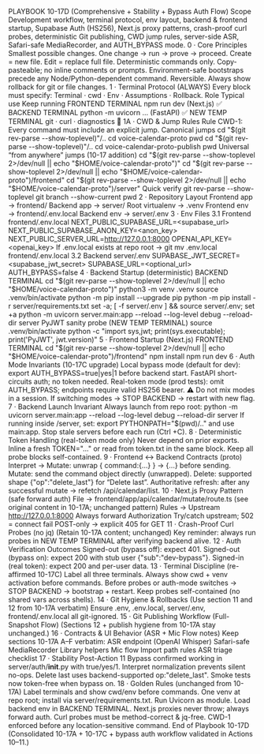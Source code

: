 PLAYBOOK 10-17D (Comprehensive + Stability + Bypass Auth Flow)
Scope
Development workflow, terminal protocol, env layout, backend & frontend startup, Supabase Auth (HS256), Next.js proxy patterns, crash-proof curl probes, deterministic Git publishing, CWD jump rules, server-side ASR, Safari-safe MediaRecorder, and AUTH_BYPASS mode.
0 · Core Principles
Smallest possible changes. One change → run → prove → proceed.
Create = new file. Edit = replace full file.
Deterministic commands only. Copy-pasteable; no inline comments or prompts.
Environment-safe bootstraps precede any Node/Python-dependent command.
Reversible. Always show rollback for git or file changes.
1 · Terminal Protocol (ALWAYS)
Every block must specify: Terminal · cwd · Env · Assumptions · Rollback.
Role	Typical use	Keep running
FRONTEND TERMINAL	npm run dev (Next.js)	✅
BACKEND TERMINAL	python -m uvicorn … (FastAPI)	✅
NEW TEMP TERMINAL	git · curl · diagnostics	🚫
1A · CWD & Jump Rules
Rule CWD-1: Every command must include an explicit jump.
Canonical jumps
cd "$(git rev-parse --show-toplevel)"/..
cd voice-calendar-proto
pwd
cd "$(git rev-parse --show-toplevel)"/..
cd voice-calendar-proto-publish
pwd
Universal “from anywhere” jumps (10-17 addition)
cd "$(git rev-parse --show-toplevel 2>/dev/null || echo "$HOME/voice-calendar-proto")"
cd "$(git rev-parse --show-toplevel 2>/dev/null || echo "$HOME/voice-calendar-proto")/frontend"
cd "$(git rev-parse --show-toplevel 2>/dev/null || echo "$HOME/voice-calendar-proto")/server"
Quick verify
git rev-parse --show-toplevel
git branch --show-current
pwd
2 · Repository Layout
Frontend app → frontend/
Backend app → server/
Root virtualenv → .venv
Frontend env → frontend/.env.local
Backend env → server/.env
3 · Env Files
3.1 Frontend frontend/.env.local
NEXT_PUBLIC_SUPABASE_URL=<supabase_url>
NEXT_PUBLIC_SUPABASE_ANON_KEY=<anon_key>
NEXT_PUBLIC_SERVER_URL=http://127.0.0.1:8000
OPENAI_API_KEY=<openai_key>
If .env.local exists at repo root →
git mv .env.local frontend/.env.local
3.2 Backend server/.env
SUPABASE_JWT_SECRET=<supabase_jwt_secret>
SUPABASE_URL=<optional_url>
AUTH_BYPASS=false
4 · Backend Startup (deterministic)
BACKEND TERMINAL
cd "$(git rev-parse --show-toplevel 2>/dev/null || echo "$HOME/voice-calendar-proto")"
python3 -m venv .venv
source .venv/bin/activate
python -m pip install --upgrade pip
python -m pip install -r server/requirements.txt
set -a; [ -f server/.env ] && source server/.env; set +a
python -m uvicorn server.main:app --reload --log-level debug --reload-dir server
PyJWT sanity probe (NEW TEMP TERMINAL)
source .venv/bin/activate
python -c "import sys,jwt; print(sys.executable); print('PyJWT', jwt.version)"
5 · Frontend Startup (Next.js)
FRONTEND TERMINAL
cd "$(git rev-parse --show-toplevel 2>/dev/null || echo "$HOME/voice-calendar-proto")/frontend"
npm install
npm run dev
6 · Auth Mode Invariants (10-17C upgrade)
Local bypass mode (default for dev):
export AUTH_BYPASS=true|yes|1 before backend start.
FastAPI short-circuits auth; no token needed.
Real-token mode (prod tests):
omit AUTH_BYPASS; endpoints require valid HS256 bearer.
⚠ Do not mix modes in a session.
If switching modes → STOP BACKEND → restart with new flag.
7 · Backend Launch Invariant
Always launch from repo root:
python -m uvicorn server.main:app --reload --log-level debug --reload-dir server
If running inside /server, set:
export PYTHONPATH="$(pwd)/.." and use main:app.
Stop stale servers before each run (Ctrl +C).
8 · Deterministic Token Handling (real-token mode only)
Never depend on prior exports.
Inline a fresh TOKEN="..." or read from token.txt in the same block.
Keep all probe blocks self-contained.
9 · Frontend ↔ Backend Contracts (proto)
Interpret → Mutate: unwrap { command:{...} } → {...} before sending.
Mutate: send the command object directly (unwrapped).
Delete: supported shape {"op":"delete_last"} for “Delete last”.
Authoritative refresh: after any successful mutate → refetch /api/calendar/list.
10 · Next.js Proxy Pattern (safe forward auth)
File → frontend/app/api/calendar/mutate/route.ts
(see original content in 10-17A; unchanged pattern)
Rules →
Upstream http://127.0.0.1:8000
Always forward Authorization
Try/catch upstream; 502 = connect fail
POST-only → explicit 405 for GET
11 · Crash-Proof Curl Probes (no jq)
(Retain 10-17A content; unchanged)
Key reminder: always run probes in NEW TEMP TERMINAL after verifying backend alive.
12 · Auth Verification Outcomes
Signed-out (bypass off): expect 401.
Signed-out (bypass on): expect 200 with stub user {"sub":"dev-bypass"}.
Signed-in (real token): expect 200 and per-user data.
13 · Terminal Discipline (re-affirmed 10-17C)
Label all three terminals.
Always show cwd + venv activation before commands.
Before probes or auth-mode switches → STOP BACKEND → bootstrap + restart.
Keep probes self-contained (no shared vars across shells).
14 · Git Hygiene & Rollbacks
(Use section 11 and 12 from 10-17A verbatim)
Ensure .env, .env.local, server/.env, frontend/.env.local all git-ignored.
15 · Git Publishing Workflow (Full-Snapshot Flow)
(Sections 12 + publish hygiene from 10-17A stay unchanged.)
16 · Contracts & UI Behavior (ASR + Mic Flow notes)
Keep sections 10-17A A–F verbatim:
ASR endpoint (OpenAI Whisper)
Safari-safe MediaRecorder
Library helpers
Mic flow
Import path rules
ASR triage checklist
17 · Stability Post-Action 11
Bypass confirmed working in server/auth/__init__.py with true/yes/1.
Interpret normalization prevents silent no-ops.
Delete last uses backend-supported op:"delete_last".
Smoke tests now token-free when bypass on.
18 · Golden Rules (unchanged from 10-17A)
Label terminals and show cwd/env before commands.
One venv at repo root; install via server/requirements.txt.
Run Uvicorn as module.
Load backend env in BACKEND TERMINAL.
Next.js proxies never throw; always forward auth.
Curl probes must be method-correct & jq-free.
CWD-1 enforced before any location-sensitive command.
End of Playbook 10-17D
(Consolidated 10-17A + 10-17C + bypass auth workflow validated in Actions 10–11.)